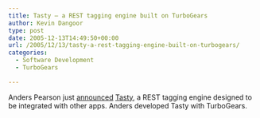 ```yaml
---
title: Tasty – a REST tagging engine built on TurboGears
author: Kevin Dangoor
type: post
date: 2005-12-13T14:49:50+00:00
url: /2005/12/13/tasty-a-rest-tagging-engine-built-on-turbogears/
categories:
  - Software Development
  - TurboGears

---
```

Anders Pearson just [announced][1] [Tasty][2], a REST tagging engine designed to be integrated with other apps. Anders developed Tasty with TurboGears.

 [1]: http://thraxil.org/users/anders/posts/2005/12/12/tasty/
 [2]: http://tasty.python-hosting.com/